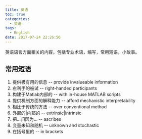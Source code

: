 ```yaml
---
title: 英语
toc: true
categories:
  - 英语
tags:
  - English
date: 2017-07-24 22:26:56
---
```


英语语言方面相关的内容，包括专业术语，缩写，常用短语，小故事。
<!-- more -->

## 常用短语

1. 提供极有用的信息		-- provide invalueable information
2. 右利手的被试			-- right-handed participants
3. 构建于Matlab内部的	-- with in-house MATLAB scripts
4. 提供机制方面的解释能力	-- afford mechanistic interpretability
5. 相比于传统的方法			-- over conventional method
6. 外部的|内部的		-- extrinsic|intrinsic
7. 把...归因为...		-- ascribes
8. 变量未知和随机		-- unknown and stochastic
9. 在括号里的		-- in brackets
